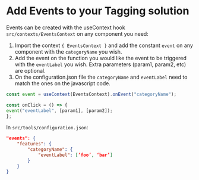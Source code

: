 # Add Events to your Tagging solution

Events can be created with the useContext hook `src/contexts/EventsContext` on any component you need:

1. Import the context `{ EventsContext }` and add the constant `event` on any component with the `categoryName` you wish.
2. Add the event on the function you would like the event to be triggered with the `eventLabel` you wish. Extra parameters (param1, param2, etc) are optional.
3. On the configuration.json file the `categoryName` and `eventLabel` need to match the ones on the javascript code.

```jsx
const event = useContext(EventsContext).onEvent("categoryName");

const onClick = () => {
event("eventLabel", [param1], [param2]);
};
```

In `src/tools/configuration.json`:

```json
"events": {
    "features": {
        "categoryName": {
            "eventLabel": [‘foo’, ‘bar’]
        }
    }
}
```
